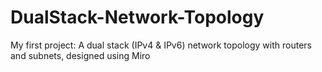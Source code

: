 # DualStack-Network-Topology
My first project: A dual stack (IPv4 &amp; IPv6) network topology with routers and subnets, designed using Miro
